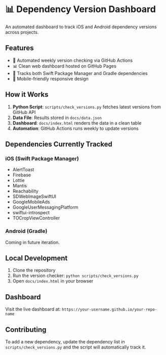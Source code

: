 # 📊 Dependency Version Dashboard

An automated dashboard to track iOS and Android dependency versions across projects.

## Features

- 🔄 Automated weekly version checking via GitHub Actions
- 📊 Clean web dashboard hosted on GitHub Pages
- 🎯 Tracks both Swift Package Manager and Gradle dependencies
- 📱 Mobile-friendly responsive design

## How it Works

1. **Python Script**: `scripts/check_versions.py` fetches latest versions from GitHub API
2. **Data File**: Results stored in `docs/data.json`
3. **Dashboard**: `docs/index.html` renders the data in a clean table
4. **Automation**: GitHub Actions runs weekly to update versions

## Dependencies Currently Tracked

### iOS (Swift Package Manager)
- AlertToast
- Firebase 
- Lottie
- Mantis
- Reachability
- SDWebImageSwiftUI
- GoogleMobileAds
- GoogleUserMessagingPlatform
- swiftui-introspect
- TOCropViewController

### Android (Gradle)
Coming in future iteration.

## Local Development

1. Clone the repository
2. Run the version checker: `python scripts/check_versions.py`
3. Open `docs/index.html` in your browser

## Dashboard

Visit the live dashboard at: `https://your-username.github.io/your-repo-name`

## Contributing

To add a new dependency, update the dependency list in `scripts/check_versions.py` and the script will automatically track it. 